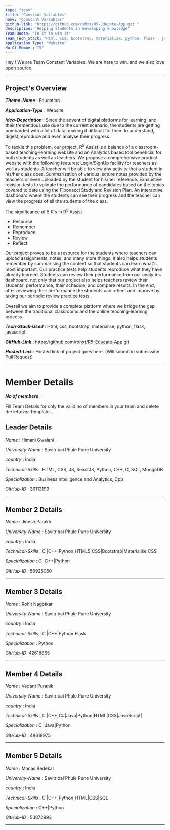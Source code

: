 ```yaml
---
type: "team"                   
title: "Constant Variables"
name: "Constant Variables"
github-link: "https://github.com/rxhxt/R5-Educate-App.git "
description: "Helping students in developing knowledge"
Team-Quote: "In it to win it"
Team_Tech_Stack: "Html, css, bootstrap, materialise, python, flask , javascript"
Application_Type: "Website"
No_Of_Member: "5"
---
```


Hey ! We are Team Constant Variables. We are here to win. and we also love open source.

---

## Project's Overview

_**Theme-Name**_ : Education

_**Application-Type**_ :   Website

_**Idea-Description**_ :   Since the advent of digital platforms for learning, and their tremendous use due to the current scenario, the students are getting bombarded with a lot of data, making it difficult for them to understand, digest,reproduce and even analyse their progress.

 To tackle this problem, our project, R<sup>5</sup> Assist is a balance of a classroom-based teaching-learning website and an Analytics based tool beneficial for both students as well as teachers. We propose a comprehensive product website with the following features:
Login/SignUp facility for teachers as well as students. A teacher will be able to view any activity that a student in his/her class does.
Summarization of various lecture notes provided by the teachers or even uploaded by the student for his/her reference.
Exhaustive revision tests to validate the performance of candidates based on the topics covered to date using the Fibonacci Study and Revision Plan.
An interactive dashboard where the students can see their progress and the teacher can view the progress of all the students of the class.

The significance of 5 R's in R<sup>5</sup> Assist 
- Resource
- Remember
- Reproduce
- Review
- Reflect


Our project proves to be a resource for the students where teachers can upload assignments, notes, and many more things.
It also helps students remember by summarising the content so that students can learn what's most important.
Our practice tests help students reproduce what they have already learned.
Students can review their performance from our analytics dashboard, not only that our project also helps teachers review their students' performance, their schedule, and compare results.
In the end, after reviewing their performance the students can reflect and improve by taking our periodic review practice tests.

Overall we aim to provide a complete platform where we bridge the gap between the traditional classrooms and the online teaching-learning process.


_**Tech-Stack-Used**_ :  Html, css, bootstrap, materialise, python, flask, javascript

_**GitHub-Link**_ :  https://github.com/rxhxt/R5-Educate-App.git


_**Hosted-Link**_ :    Hosted link of project goes here. (Will submit in submission Pull Request)

---

# Member Details

_**No of members**_ : 

Fill Team Details for only the valid no of members in your team and delete the leftover Template...

## Leader Details

*Name* : Himani Gwalani

*University-Name* :  Savitribai Phule Pune University

*country* : India
 
*Technical-Skills* : HTML, CSS, JS, ReactJS, Python, C++, C, SQL, MongoDB

*Specialization* : Business Intelligence and Analytics, Cpp

*GitHub-ID* : 36113199

---

## Member 2 Details

*Name* : Jinesh Parakh

*University-Name* : Savitribai Phule Pune University

*country* : India
 
*Technical-Skills* : C |C++|Python|HTML5|CSS|Bootstrap|Materialise CSS

*Specialization* : C |C++|Python

*GitHub-ID* : 50925060

---

## Member 3 Details

*Name* : Rohit Nagotkar

*University-Name* : Savitribai Phule Pune University

*country* : India
 
*Technical-Skills* : C |C++|Python|Flask

*Specialization* : Python

*GitHub-ID* :42618865

---

## Member 4 Details

*Name* : Vedant Puranik

*University-Name* : Savitribai Phule Pune University

*country* : India
 
*Technical-Skills* : C |C++|C#|Java|Python|HTML|CSS|JavaScript|

*Specialization* : C |Java|Python

*GitHub-ID* : 48618975

---

## Member 5 Details

*Name* : Manas Bedekar

*University-Name* : Savitribai Phule Pune University

*country* : India
 
*Technical-Skills* : C |C++|Python|HTML|CSS|SQL

*Specialization* : C++|Python

*GitHub-ID* : 53872993

---



